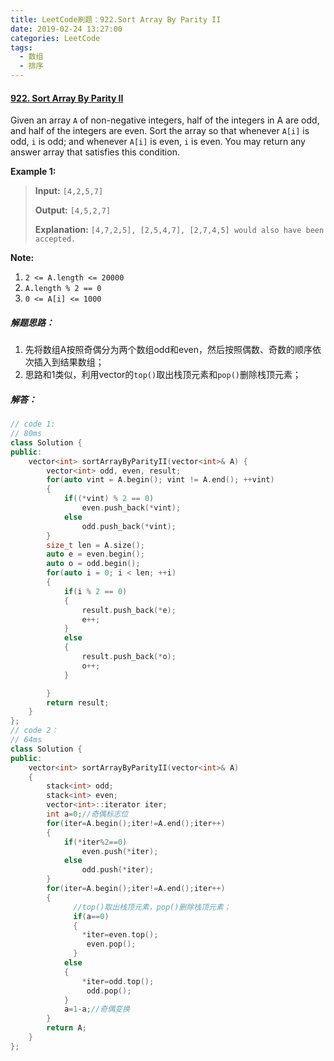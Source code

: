 ```yaml
---
title: LeetCode刷题：922.Sort Array By Parity II
date: 2019-02-24 13:27:00
categories: LeetCode
tags:
  - 数组
  - 排序
---
```

#### [922\. Sort Array By Parity II](https://leetcode-cn.com/problems/sort-array-by-parity-ii/)
Given an array `A` of non-negative integers, half of the integers in A are odd, and half of the integers are even.
Sort the array so that whenever `A[i]` is odd, `i` is odd; and whenever `A[i]` is even, `i` is even.
You may return any answer array that satisfies this condition.

**Example 1:**
>**Input:** `[4,2,5,7]`
>
>**Output:** `[4,5,2,7]`
>
>**Explanation:** `[4,7,2,5], [2,5,4,7], [2,7,4,5] would also have been accepted.`

**Note:**
1.  `2 <= A.length <= 20000`
2.  `A.length % 2 == 0`
3.  `0 <= A[i] <= 1000`
##### 解题思路：
1. 先将数组A按照奇偶分为两个数组odd和even，然后按照偶数、奇数的顺序依次插入到结果数组；
2. 思路和1类似，利用vector的`top()`取出栈顶元素和`pop()`删除栈顶元素；
##### 解答：
```cpp
// code 1:
// 80ms
class Solution {
public:
    vector<int> sortArrayByParityII(vector<int>& A) {
        vector<int> odd, even, result;
        for(auto vint = A.begin(); vint != A.end(); ++vint)
        {
            if((*vint) % 2 == 0)
                even.push_back(*vint);
            else
                odd.push_back(*vint);
        }
        size_t len = A.size();
        auto e = even.begin();
        auto o = odd.begin();
        for(auto i = 0; i < len; ++i)
        {
            if(i % 2 == 0)
            {
                result.push_back(*e);
                e++;
            }                
            else
            {
                result.push_back(*o);
                o++;
            }

        }
        return result;
    }
};
// code 2：
// 64ms
class Solution {
public:
    vector<int> sortArrayByParityII(vector<int>& A) 
    {
        stack<int> odd;
        stack<int> even;
        vector<int>::iterator iter;
        int a=0;//奇偶标志位
        for(iter=A.begin();iter!=A.end();iter++)
        {
            if(*iter%2==0)
                even.push(*iter);
            else
                odd.push(*iter);
        }
        for(iter=A.begin();iter!=A.end();iter++)
        {
              //top()取出栈顶元素，pop()删除栈顶元素；
              if(a==0)
              {
                *iter=even.top();
                 even.pop();
              }
            else
            {
                *iter=odd.top();
                 odd.pop();
            }
            a=1-a;//奇偶变换
        }
        return A;
    }
};
```